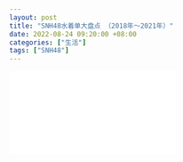 ```yaml
---
layout: post
title: "SNH48水着单大盘点 （2018年～2021年）"
date: 2022-08-24 09:20:00 +08:00
categories: ["生活"]
tags: ["SNH48"]
---
```


<iframe src="//player.bilibili.com/player.html?aid=213748746&bvid=BV1ta411a7WT&cid=589128047&page=1" scrolling="no" border="0" frameborder="no" framespacing="0" allowfullscreen="true"> </iframe>